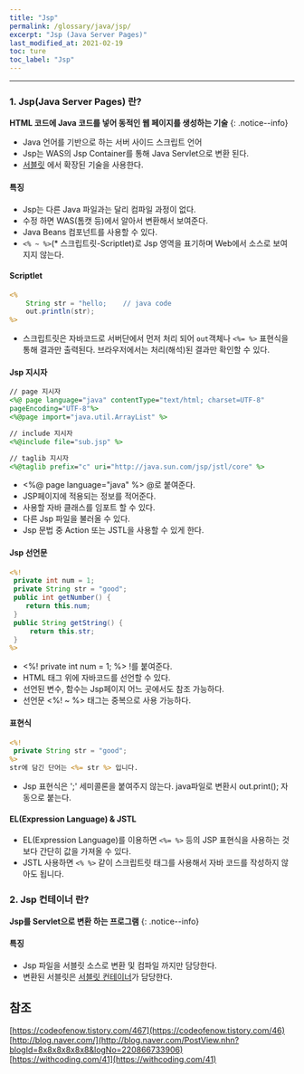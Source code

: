 ```yaml
---
title: "Jsp"
permalink: /glossary/java/jsp/
excerpt: "Jsp (Java Server Pages)"
last_modified_at: 2021-02-19
toc: ture
toc_label: "Jsp"
---
```


---

### 1. Jsp(Java Server Pages) 란?

**HTML 코드에 Java 코드를 넣어 동적인 웹 페이지를 생성하는 기술**
{: .notice--info}

- Java 언어를 기반으로 하는 서버 사이드 스크립트 언어
- Jsp는 WAS의 Jsp Container를 통해 Java Servlet으로 변환 된다.
- [서블릿][servlet] 에서 확장된 기술을 사용한다.

#### 특징
- Jsp는 다른 Java 파일과는 달리 컴파일 과정이 없다.
- 수정 하면 WAS(톰캣 등)에서 알아서 변환해서 보여준다.
- Java Beans 컴포넌트를 사용할 수 있다.
- `<% ~ %>`(* 스크립트릿-Scriptlet)로 Jsp 영역을 표기하며 Web에서 소스로 보여지지 않는다.

#### Scriptlet 
```jsp
<%
    String str = "hello;    // java code
    out.println(str);
%>
```
- 스크립트릿은 자바코드로 서버단에서 먼저 처리 되어 `out`객체나 `<%= %>` 표현식을 통해
결과만 출력된다. 브라우저에서는 처리(해석)된 결과만 확인할 수 있다.

#### Jsp 지시자

```jsp
// page 지시자
<%@ page language="java" contentType="text/html; charset=UTF-8" 
pageEncoding="UTF-8"%>
<%@page import="java.util.ArrayList" %>

// include 지시자
<%@include file="sub.jsp" %>

// taglib 지시자
<%@taglib prefix="c" uri="http://java.sun.com/jsp/jstl/core" %>
```
- <%@ page language="java" %> @로 붙여준다.
- JSP페이지에 적용되는 정보를 적어준다.
- 사용할 자바 클래스를 임포트 할 수 있다.
- 다른 Jsp 파일을 불러올 수 있다.
- Jsp 문법 중 Action 또는 JSTL을 사용할 수 있게 한다.

#### Jsp 선언문

```jsp
<%!
 private int num = 1;
 private String str = "good";
 public int getNumber() {
    return this.num;
 } 
 public String getString() {
     return this.str;
 } 
%>
```

- <%! private int num = 1; %> !를 붙여준다.
- HTML 태그 위에 자바코드를 선언할 수 있다.
- 선언된 변수, 함수는 Jsp페이지 어느 곳에서도 참조 가능하다. 
- 선언문 <%! ~ %> 태그는 중복으로 사용 가능하다.

#### 표현식

```jsp
<%!
 private String str = "good";
%>
str에 담긴 단어는 <%= str %> 입니다.
```

- Jsp 표현식은 ';' 세미콜론을 붙여주지 않는다. java파일로 변환시 out.print(); 자동으로 붙는다.


#### EL(Expression Language) & JSTL
- EL(Expression Language)를 이용하면 `<%= %>` 등의 JSP 표현식을 사용하는 것보다 간단히
값을 가져올 수 있다.
- JSTL 사용하면 `<% %>` 같이 스크립트릿 태그를 사용해서 자바 코드를 작성하지 않아도 됩니다.



### 2. Jsp 컨테이너 란?
**Jsp를 Servlet으로 변환 하는 프로그램**
{: .notice--info}

#### 특징
- Jsp 파일을 서블릿 소스로 변환 및 컴파일 까지만 담당한다.
- 변환된 서블릿은 [서블릿 컨테이너](/glossary/java/servlet/#2-서블릿-컨테이너-란)가 담당한다.

## 참조
[https://codeofenow.tistory.com/467](https://codeofenow.tistory.com/46) <br>
[http://blog.naver.com/](http://blog.naver.com/PostView.nhn?blogId=8x8x8x8x8x8&logNo=220866733906)<br>
[https://withcoding.com/41](https://withcoding.com/41)

<!--링크 참조-->

[servlet]: /glossary/java/servlet/ "Servlet"